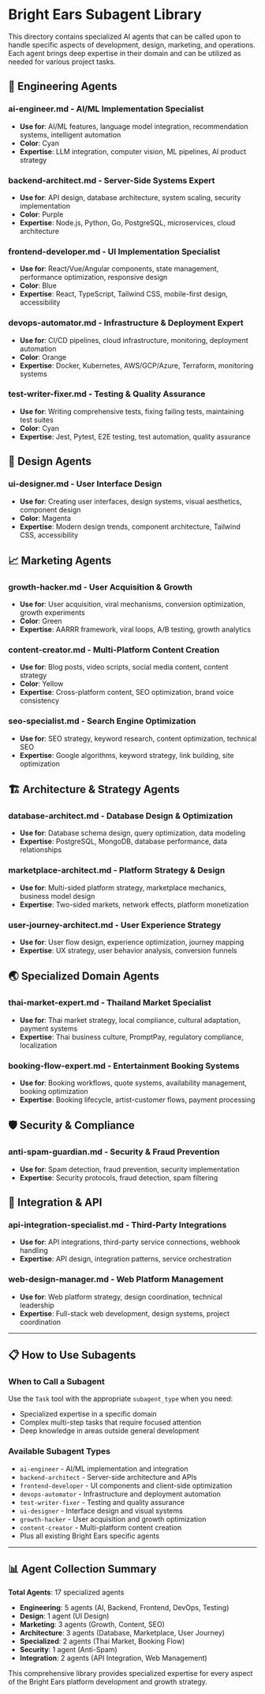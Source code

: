 # Bright Ears Subagent Library

This directory contains specialized AI agents that can be called upon to handle specific aspects of development, design, marketing, and operations. Each agent brings deep expertise in their domain and can be utilized as needed for various project tasks.

## 🔧 **Engineering Agents**

### **ai-engineer.md** - AI/ML Implementation Specialist
- **Use for**: AI/ML features, language model integration, recommendation systems, intelligent automation
- **Color**: Cyan
- **Expertise**: LLM integration, computer vision, ML pipelines, AI product strategy

### **backend-architect.md** - Server-Side Systems Expert  
- **Use for**: API design, database architecture, system scaling, security implementation
- **Color**: Purple
- **Expertise**: Node.js, Python, Go, PostgreSQL, microservices, cloud architecture

### **frontend-developer.md** - UI Implementation Specialist
- **Use for**: React/Vue/Angular components, state management, performance optimization, responsive design
- **Color**: Blue
- **Expertise**: React, TypeScript, Tailwind CSS, mobile-first design, accessibility

### **devops-automator.md** - Infrastructure & Deployment Expert
- **Use for**: CI/CD pipelines, cloud infrastructure, monitoring, deployment automation
- **Color**: Orange
- **Expertise**: Docker, Kubernetes, AWS/GCP/Azure, Terraform, monitoring systems

### **test-writer-fixer.md** - Testing & Quality Assurance
- **Use for**: Writing comprehensive tests, fixing failing tests, maintaining test suites
- **Color**: Cyan
- **Expertise**: Jest, Pytest, E2E testing, test automation, quality assurance

## 🎨 **Design Agents**

### **ui-designer.md** - User Interface Design
- **Use for**: Creating user interfaces, design systems, visual aesthetics, component design
- **Color**: Magenta
- **Expertise**: Modern design trends, component architecture, Tailwind CSS, accessibility

## 📈 **Marketing Agents**

### **growth-hacker.md** - User Acquisition & Growth
- **Use for**: User acquisition, viral mechanisms, conversion optimization, growth experiments
- **Color**: Green
- **Expertise**: AARRR framework, viral loops, A/B testing, growth analytics

### **content-creator.md** - Multi-Platform Content Creation
- **Use for**: Blog posts, video scripts, social media content, content strategy
- **Color**: Yellow
- **Expertise**: Cross-platform content, SEO optimization, brand voice consistency

### **seo-specialist.md** - Search Engine Optimization
- **Use for**: SEO strategy, keyword research, content optimization, technical SEO
- **Expertise**: Google algorithms, keyword strategy, link building, site optimization

## 🏗️ **Architecture & Strategy Agents**

### **database-architect.md** - Database Design & Optimization
- **Use for**: Database schema design, query optimization, data modeling
- **Expertise**: PostgreSQL, MongoDB, database performance, data relationships

### **marketplace-architect.md** - Platform Strategy & Design
- **Use for**: Multi-sided platform strategy, marketplace mechanics, business model design
- **Expertise**: Two-sided markets, network effects, platform monetization

### **user-journey-architect.md** - User Experience Strategy
- **Use for**: User flow design, experience optimization, journey mapping
- **Expertise**: UX strategy, user behavior analysis, conversion funnels

## 🌏 **Specialized Domain Agents**

### **thai-market-expert.md** - Thailand Market Specialist
- **Use for**: Thai market strategy, local compliance, cultural adaptation, payment systems
- **Expertise**: Thai business culture, PromptPay, regulatory compliance, localization

### **booking-flow-expert.md** - Entertainment Booking Systems
- **Use for**: Booking workflows, quote systems, availability management, booking optimization
- **Expertise**: Booking lifecycle, artist-customer flows, payment processing

## 🛡️ **Security & Compliance**

### **anti-spam-guardian.md** - Security & Fraud Prevention
- **Use for**: Spam detection, fraud prevention, security implementation
- **Expertise**: Security protocols, fraud detection, spam filtering

## 🔗 **Integration & API**

### **api-integration-specialist.md** - Third-Party Integrations
- **Use for**: API integrations, third-party service connections, webhook handling
- **Expertise**: API design, integration patterns, service orchestration

### **web-design-manager.md** - Web Platform Management
- **Use for**: Web platform strategy, design coordination, technical leadership
- **Expertise**: Full-stack web development, design systems, project coordination

---

## 📋 **How to Use Subagents**

### **When to Call a Subagent**
Use the `Task` tool with the appropriate `subagent_type` when you need:
- Specialized expertise in a specific domain
- Complex multi-step tasks that require focused attention
- Deep knowledge in areas outside general development

### **Available Subagent Types**
- `ai-engineer` - AI/ML implementation and integration
- `backend-architect` - Server-side architecture and APIs
- `frontend-developer` - UI components and client-side optimization
- `devops-automator` - Infrastructure and deployment automation
- `test-writer-fixer` - Testing and quality assurance
- `ui-designer` - Interface design and visual systems
- `growth-hacker` - User acquisition and growth optimization
- `content-creator` - Multi-platform content creation
- Plus all existing Bright Ears specific agents

---

## 📊 **Agent Collection Summary**

**Total Agents**: 17 specialized agents
- **Engineering**: 5 agents (AI, Backend, Frontend, DevOps, Testing)
- **Design**: 1 agent (UI Design)
- **Marketing**: 3 agents (Growth, Content, SEO)
- **Architecture**: 3 agents (Database, Marketplace, User Journey)
- **Specialized**: 2 agents (Thai Market, Booking Flow)
- **Security**: 1 agent (Anti-Spam)
- **Integration**: 2 agents (API Integration, Web Management)

This comprehensive library provides specialized expertise for every aspect of the Bright Ears platform development and growth strategy.